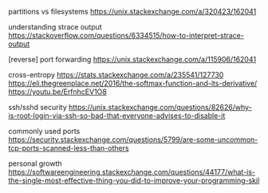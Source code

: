 partitions vs filesystems
    https://unix.stackexchange.com/a/320423/162041

understanding strace output
    https://stackoverflow.com/questions/6334515/how-to-interpret-strace-output

[reverse] port forwarding
    https://unix.stackexchange.com/a/115906/162041

cross-entropy
    https://stats.stackexchange.com/a/235541/127730
    https://eli.thegreenplace.net/2016/the-softmax-function-and-its-derivative/
    https://youtu.be/ErfnhcEV1O8

ssh/sshd security
    https://unix.stackexchange.com/questions/82626/why-is-root-login-via-ssh-so-bad-that-everyone-advises-to-disable-it

commonly used ports
    https://security.stackexchange.com/questions/5799/are-some-uncommon-tcp-ports-scanned-less-than-others

personal growth
    https://softwareengineering.stackexchange.com/questions/44177/what-is-the-single-most-effective-thing-you-did-to-improve-your-programming-skil

